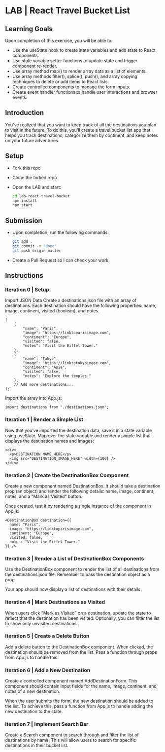 # LAB | React Travel Bucket List

## Learning Goals

Upon completion of this exercise, you will be able to:

- Use the useState hook to create state variables and add state to React components.
- Use state variable setter functions to update state and trigger component re-render.
- Use array method map() to render array data as a list of elements.
- Use array methods filter(), splice(), push(), and array copying techniques to delete or add items to React lists.
- Create controlled components to manage the form inputs.
- Create event handler functions to handle user interactions and browser events.

## Introduction

You’ve realized that you want to keep track of all the destinations you plan to visit in the future. To do this, you'll create a travel bucket list app that helps you track destinations, categorize them by continent, and keep notes on your future adventures.

## Setup

- Fork this repo
- Clone the forked repo
- Open the LAB and start:

  ```bash
  cd lab-react-travel-bucket
  npm install
  npm start
  ```

## Submission

- Upon completion, run the following commands:

  ```bash
  git add .
  git commit -m "done"
  git push origin master

  ```

- Create a Pull Request so I can check your work.

## Instructions

### Iteration 0 | Setup

Import JSON Data
Create a destinations.json file with an array of destinations. Each destination should have the following properties: name, image, continent, visited (boolean), and notes.

```
[
    {
        "name": "Paris",
        "image": "https://linktoparisimage.com",
        "continent": "Europe",
        "visited": false,
        "notes": "Visit the Eiffel Tower."
    },
    {
        "name": "Tokyo",
        "image": "https://linktotokyoimage.com",
        "continent": "Asia",
        "visited": false,
        "notes": "Explore the temples."
    },
    // Add more destinations...
];
```

Import the array into App.js:

`import destinations from "./destinations.json";`

### Iteration 1 | Render a Simple List

Now that you’ve imported the destination data, save it in a state variable using useState. Map over the state variable and render a simple list that displays the destination names and images:

```
<div>
  <p>DESTINATION_NAME_HERE</p>
  <img src="DESTINATION_IMAGE_HERE" width={100} />
</div>
```

### Iteration 2 | Create the DestinationBox Component

Create a new component named DestinationBox. It should take a destination prop (an object) and render the following details: name, image, continent, notes, and a "Mark as Visited" button.

Once created, test it by rendering a single instance of the component in App.js:

```
<DestinationBox destination={{
  name: "Paris",
  image: "https://linktoparisimage.com",
  continent: "Europe",
  visited: false,
  notes: "Visit the Eiffel Tower."
}} />
```

### Iteration 3 | Render a List of DestinationBox Components

Use the DestinationBox component to render the list of all destinations from the destinations.json file. Remember to pass the destination object as a prop.

Your app should now display a list of destinations with their details.

### Iteration 4 | Mark Destinations as Visited

When users click "Mark as Visited" on a destination, update the state to reflect that the destination has been visited. Optionally, you can filter the list to show only unvisited destinations.

### Iteration 5 | Create a Delete Button

Add a delete button to the DestinationBox component. When clicked, the destination should be removed from the list. Pass a function through props from App.js to handle this.

### Iteration 6 | Add a New Destination

Create a controlled component named AddDestinationForm. This component should contain input fields for the name, image, continent, and notes of a new destination.

When the user submits the form, the new destination should be added to the list. To achieve this, pass a function from App.js to handle adding the new destination to the state.

### Iteration 7 | Implement Search Bar

Create a Search component to search through and filter the list of destinations by name. This will allow users to search for specific destinations in their bucket list.
